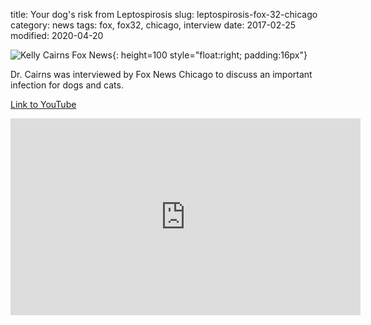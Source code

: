 title: Your dog's risk from Leptospirosis
slug: leptospirosis-fox-32-chicago
category: news
tags: fox, fox32, chicago, interview
date: 2017-02-25
modified: 2020-04-20

![Kelly Cairns Fox News]({static}/images/2017/kellycairnsfox32.png){: height=100 style="float:right; padding:16px"}

Dr. Cairns was interviewed by Fox News Chicago to discuss an important infection for dogs and cats.

[Link to YouTube](https://youtu.be/ICWxQ11R2CI)

<iframe width="560" height="315" src="https://www.youtube.com/embed/ER6QEWcWdAk" frameborder="0" allow="accelerometer; autoplay; encrypted-media; gyroscope; picture-in-picture" allowfullscreen></iframe>
